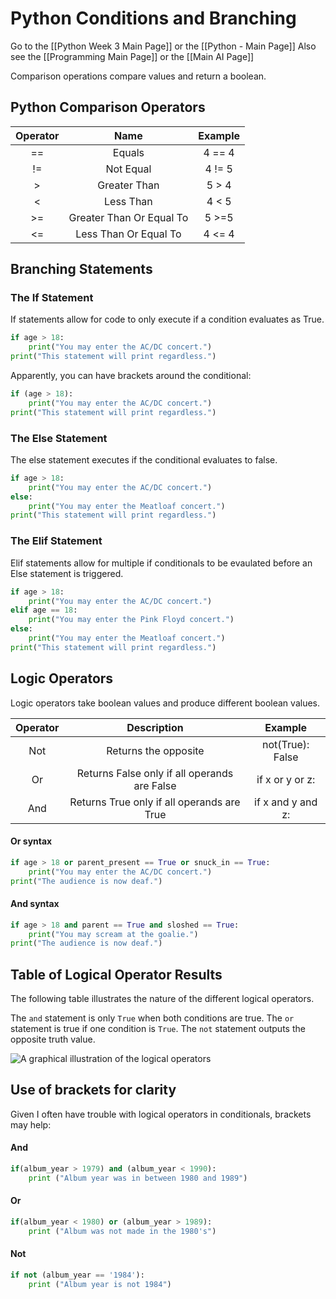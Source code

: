 # Python Conditions and Branching

Go to the [[Python Week 3 Main Page]] or the [[Python - Main Page]]
Also see the [[Programming Main Page]] or the [[Main AI Page]]

Comparison operations compare values and return a boolean.

## Python Comparison Operators

| Operator | Name | Example |
|:---------:|:------:|:---------:|
| == | Equals | 4 == 4 |
| != | Not Equal | 4 != 5 |
| > | Greater Than | 5 > 4 |
| < | Less Than | 4 < 5 |
| >= | Greater Than Or Equal To | 5 >=5 |
| <= | Less Than Or Equal To | 4 <= 4|

## Branching Statements

### The If Statement

If statements allow for code to only execute if a condition evaluates as True.

```python
if age > 18:
	print("You may enter the AC/DC concert.")
print("This statement will print regardless.")
```

Apparently, you can have brackets around the conditional:
```python
if (age > 18):
	print("You may enter the AC/DC concert.")
print("This statement will print regardless.")
```

### The Else Statement

The else statement executes if the conditional evaluates to false.

```python
if age > 18:
	print("You may enter the AC/DC concert.")
else:
	print("You may enter the Meatloaf concert.")
print("This statement will print regardless.")
```

### The Elif Statement

Elif statements allow for multiple if conditionals to be evaulated before an Else statement is triggered.

```python
if age > 18:
	print("You may enter the AC/DC concert.")
elif age == 18:
	print("You may enter the Pink Floyd concert.")
else:
	print("You may enter the Meatloaf concert.")
print("This statement will print regardless.")
```

## Logic Operators

Logic operators take boolean values and produce different boolean values.

| Operator | Description | Example |
|:---------:|:------:|:---------:|
| Not | Returns the opposite | not(True): False |
| Or | Returns False only if all operands are False | if x or y or z: |
| And | Returns True only if all operands are True | if x and y and z: |

#### Or syntax

```python
if age > 18 or parent_present == True or snuck_in == True:
	print("You may enter the AC/DC concert.")
print("The audience is now deaf.")
```

#### And syntax

```python
if age > 18 and parent == True and sloshed == True:
	print("You may scream at the goalie.")
print("The audience is now deaf.")
```

## Table of Logical Operator Results

The following table illustrates the nature of the different logical operators.

The `and` statement is only `True` when both conditions are true. The `or` statement is true if one condition is `True`. The `not` statement outputs the opposite truth value.

![A graphical illustration of the logical operators](https://i.imgur.com/T1dArRg.png)

## Use of brackets for clarity

Given I often have trouble with logical operators in conditionals, brackets may help:

#### And

```python
if(album_year > 1979) and (album_year < 1990):
    print ("Album year was in between 1980 and 1989")
```

#### Or

```python
if(album_year < 1980) or (album_year > 1989):
    print ("Album was not made in the 1980's")
```

#### Not

```python
if not (album_year == '1984'):
    print ("Album year is not 1984")
```

